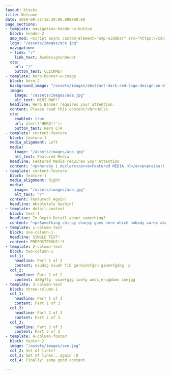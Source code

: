 ```yaml
---
layout: blocks
title: Welcome
date: 2019-08-31T18:30:00.000+00:00
page_sections:
- template: navigation-header-w-button
  block: header-2
  amp_mod: <script async custom-element="amp-sidebar" src="https://cdn.ampproject.org/v0/amp-sidebar-latest.js"></script>
  logo: "/assets/images/ace.jpg"
  navigation:
  - link: "/"
    link_text: AceDesignznDecor
  cta:
    url: "/"
    button_text: CLICKME!
- template: hero-banner-w-image
  block: hero-2
  background_image: "/assets/images/abstract-dark-red-logo-design-on-black-background-video-animation-hd-1920x1080_ek5t-yjbl__F0008.png"
  image:
    image: "/assets/images/ace.jpg"
    alt_text: MINI MAP!!
  headline: Hero Banner requires your attention.
  content: Please read this content?<br>Hello.
  cta:
    enabled: true
    url: alert('HERO!!');
    button_text: Hero CTA
- template: content-feature
  block: feature-1
  media_alignment: Left
  media:
    image: "/assets/images/ace.jpg"
    alt_text: Featured Media
  headline: Featured Media requires your Attention
  content: "<p>hereby i declare</p><a>Featured MEDIA :O</a><p>praise!!!</p>"
- template: content-feature
  block: feature-1
  media_alignment: Right
  media:
    image: "/assets/images/ace.jpg"
    alt_text: "?"
  content: Featured? Again!
  headline: Absolutely Dashin!
- template: detail-content
  block: text-1
  headline: In Depth Detail about something?
  content: "<p>Something chirpy charpy goes here which nobody cares about</p>"
- template: 1-column-text
  block: one-column-1
  headline: SINGLE TEXT!
  content: PREPOSTEROUS!!1
- template: 2-column-text
  block: two-column-1
  col_1:
    headline: Part 1 of 2
    content: oiudsg oiueh fib gerwinbfgon giwenfgobg  p
  col_2:
    headline: Part 2 of 2
    content: d89g7tg  uiwefgjg iuefg weoijerpgbbmn inejgg
- template: 3-column-text
  block: three-column-1
  col_1:
    headline: Part 1 of 3
    content: Part 1 of 3
  col_2:
    headline: Part 2 of 3
    content: Part 2 of 3
  col_3:
    headline: Part 3 of 3
    content: Part 3 of 3
- template: 4-column-footer
  block: footer-2
  image: "/assets/images/ace.jpg"
  col_2: Set of links?
  col_3: Set of links...again :O
  col_4: Finally! some good content

---
```


